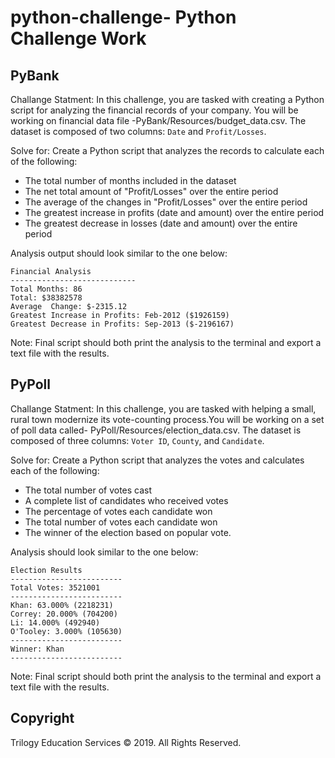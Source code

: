# python-challenge- Python Challenge Work

## PyBank

Challange Statment: In this challenge, you are tasked with creating a Python script for analyzing the financial records of your company. You will be working on financial data file -PyBank/Resources/budget_data.csv. The dataset is composed of two columns: `Date` and `Profit/Losses`.  

Solve for: Create a Python script that analyzes the records to calculate each of the following:
  - The total number of months included in the dataset
  - The net total amount of "Profit/Losses" over the entire period
  - The average of the changes in "Profit/Losses" over the entire period
  - The greatest increase in profits (date and amount) over the entire period
  - The greatest decrease in losses (date and amount) over the entire period

Analysis output should look similar to the one below:

  ```text
  Financial Analysis
  ----------------------------
  Total Months: 86
  Total: $38382578
  Average  Change: $-2315.12
  Greatest Increase in Profits: Feb-2012 ($1926159)
  Greatest Decrease in Profits: Sep-2013 ($-2196167)
  ```

Note: Final script should both print the analysis to the terminal and export a text file with the results.

## PyPoll

Challange Statment: In this challenge, you are tasked with helping a small, rural town modernize its vote-counting process.You will be working on a set of poll data called- PyPoll/Resources/election_data.csv. The dataset is composed of three columns: `Voter ID`, `County`, and `Candidate`. 

Solve for: Create a Python script that analyzes the votes and calculates each of the following:
  - The total number of votes cast
  - A complete list of candidates who received votes
  - The percentage of votes each candidate won
  - The total number of votes each candidate won
  - The winner of the election based on popular vote.

Analysis should look similar to the one below:

  ```text
  Election Results
  -------------------------
  Total Votes: 3521001
  -------------------------
  Khan: 63.000% (2218231)
  Correy: 20.000% (704200)
  Li: 14.000% (492940)
  O'Tooley: 3.000% (105630)
  -------------------------
  Winner: Khan
  -------------------------
  ```

Note: Final script should both print the analysis to the terminal and export a text file with the results.

## Copyright
Trilogy Education Services © 2019. All Rights Reserved.
